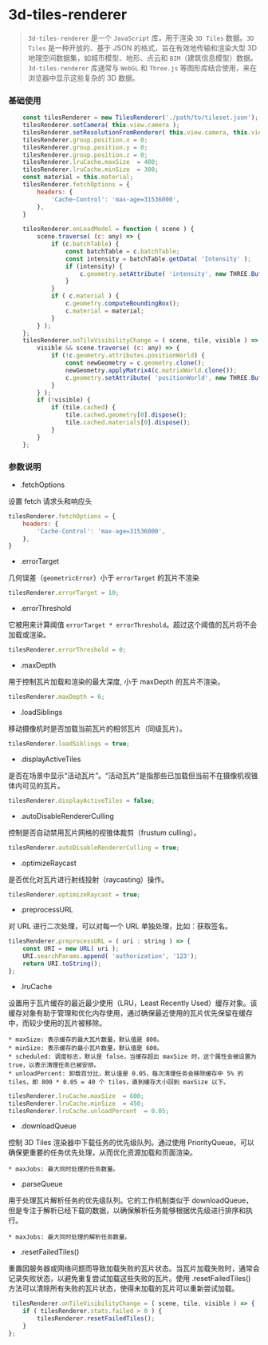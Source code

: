 # 3d-tiles-renderer

> `3d-tiles-renderer` 是一个 `JavaScript` 库，用于渲染 `3D Tiles` 数据。`3D Tiles` 是一种开放的、基于 JSON 的格式，旨在有效地传输和渲染大型 3D 地理空间数据集，如城市模型、地形、点云和 `BIM`（建筑信息模型）数据。`3d-tiles-renderer` 库通常与 `WebGL` 和 `Three.js` 等图形库结合使用，来在浏览器中显示这些复杂的 3D 数据。

### 基础使用

```js
    const tilesRenderer = new TilesRenderer('./path/to/tileset.json');
    tilesRenderer.setCamera( this.view.camera );
    tilesRenderer.setResolutionFromRenderer( this.view.camera, this.view.renderer );
    tilesRenderer.group.position.x = 0;
    tilesRenderer.group.position.y = 0;
    tilesRenderer.group.position.z = 0;
    tilesRenderer.lruCache.maxSize  = 400;
    tilesRenderer.lruCache.minSize  = 300;
    const material = this.material;
    tilesRenderer.fetchOptions = {
        headers: {
            'Cache-Control': 'max-age=31536000',
        },
    }
    
    tilesRenderer.onLoadModel = function ( scene ) {
        scene.traverse( (c: any) => {
            if (c.batchTable) {
                const batchTable = c.batchTable;
                const intensity = batchTable.getData( 'Intensity' );
                if (intensity) {
                    c.geometry.setAttribute( 'intensity', new THREE.BufferAttribute( intensity, 1, false ) );
                }
            }
            if ( c.material ) {
                c.geometry.computeBoundingBox();
                c.material = material;
            }
        } );
    };
    tilesRenderer.onTileVisibilityChange = ( scene, tile, visible ) => {
        visible && scene.traverse( (c: any) => {
            if (!c.geometry.attributes.positionWorld) {
                const newGeometry = c.geometry.clone();
                newGeometry.applyMatrix4(c.matrixWorld.clone());
                c.geometry.setAttribute( 'positionWorld', new THREE.BufferAttribute( newGeometry.attributes.position.array, 3, false ) );
            }
        } );
        if (!visible) {
            if (tile.cached) {
                tile.cached.geometry[0].dispose();
                tile.cached.materials[0].dispose();
            }
        }
    };
```

### 参数说明

- .fetchOptions

设置 fetch 请求头和响应头

```js
tilesRenderer.fetchOptions = {
    headers: {
        'Cache-Control': 'max-age=31536000',
    },
}
```

- .errorTarget

几何误差（`geometricError`）小于 `errorTarget` 的瓦片不渲染

```js
tilesRenderer.errorTarget = 10;
```

- .errorThreshold

它被用来计算阈值 `errorTarget * errorThreshold`。超过这个阈值的瓦片将不会加载或渲染。

```js
tilesRenderer.errorThreshold = 0;
```

- .maxDepth
  
用于控制瓦片加载和渲染的最大深度, 小于 maxDepth 的瓦片不渲染。

```js
tilesRenderer.maxDepth = 6;
```

- .loadSiblings

移动摄像机时是否加载当前瓦片的相邻瓦片（同级瓦片）。

```js
tilesRenderer.loadSiblings = true;
```

- .displayActiveTiles
  
是否在场景中显示“活动瓦片”。“活动瓦片”是指那些已加载但当前不在摄像机视锥体内可见的瓦片。

```js
tilesRenderer.displayActiveTiles = false;
```

- .autoDisableRendererCulling
  
控制是否自动禁用瓦片网格的视锥体裁剪（frustum culling）。

```js
tilesRenderer.autoDisableRendererCulling = true;
```

- .optimizeRaycast

是否优化对瓦片进行射线投射（raycasting）操作。

```js
tilesRenderer.optimizeRaycast = true;
```

- .preprocessURL

对 URL 进行二次处理，可以对每一个 URL 单独处理，比如：获取签名。

```js
tilesRenderer.preprocessURL = ( uri : string ) => {
    const URI = new URL( uri );
    URI.searchParams.append( 'authorization', '123');
    return URI.toString();
};
```

- .lruCache

设置用于瓦片缓存的最近最少使用（LRU，Least Recently Used）缓存对象。该缓存对象有助于管理和优化内存使用，通过确保最近使用的瓦片优先保留在缓存中，而较少使用的瓦片被移除。

    * maxSize: 表示缓存的最大瓦片数量，默认值是 800。
    * minSize: 表示缓存的最小瓦片数量，默认值是 600。
    * scheduled: 调度标志，默认是 false，当缓存超出 maxSize 时，这个属性会被设置为 true，以表示清理任务已被安排。
    * unloadPercent: 卸载百分比，默认值是 0.05，每次清理任务会移除缓存中 5% 的 tiles，即 800 * 0.05 = 40 个 tiles，直到缓存大小回到 maxSize 以下。

```js
tilesRenderer.lruCache.maxSize  = 600;
tilesRenderer.lruCache.minSize  = 450;
tilesRenderer.lruCache.unloadPercent  = 0.05;
```

- .downloadQueue

控制 3D Tiles 渲染器中下载任务的优先级队列。通过使用 PriorityQueue，可以确保更重要的任务优先处理，从而优化资源加载和页面渲染。

    * maxJobs: 最大同时处理的任务数量。

- .parseQueue

用于处理瓦片解析任务的优先级队列。它的工作机制类似于 downloadQueue，但是专注于解析已经下载的数据，以确保解析任务能够根据优先级进行排序和执行。

    * maxJobs: 最大同时处理的解析任务数量。

- .resetFailedTiles()

重置因服务器或网络问题而导致加载失败的瓦片状态。当瓦片加载失败时，通常会记录失败状态，以避免重复尝试加载这些失败的瓦片。使用 .resetFailedTiles() 方法可以清除所有失败的瓦片状态，使得未加载的瓦片可以重新尝试加载。

```js
 tilesRenderer.onTileVisibilityChange = ( scene, tile, visible ) => {
    if ( tilesRenderer.stats.failed > 0 ) {
        tilesRenderer.resetFailedTiles();
    }
};
```